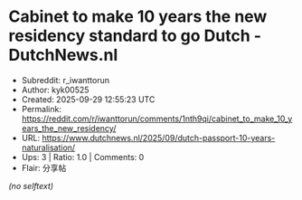 # Cabinet to make 10 years the new residency standard to go Dutch - DutchNews.nl

- Subreddit: r_iwanttorun
- Author: kyk00525
- Created: 2025-09-29 12:55:23 UTC
- Permalink: https://reddit.com/r/iwanttorun/comments/1nth9qi/cabinet_to_make_10_years_the_new_residency/
- URL: https://www.dutchnews.nl/2025/09/dutch-passport-10-years-naturalisation/
- Ups: 3 | Ratio: 1.0 | Comments: 0
- Flair: 分享帖

_(no selftext)_
